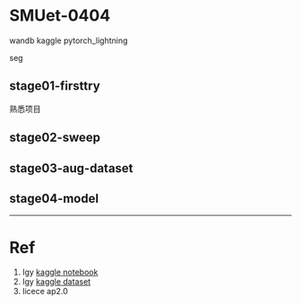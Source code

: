 # SMUet-0404

wandb kaggle pytorch_lightning

seg

## stage01-firsttry

熟悉项目

## stage02-sweep

## stage03-aug-dataset

## stage04-model

---

# Ref
1. lgy [kaggle notebook](https://www.kaggle.com/code/liaoguoying/smu-dataset)
2. lgy [kaggle dataset](https://www.kaggle.com/datasets/liaoguoying/rawniidataset/code)
3. licece ap2.0
